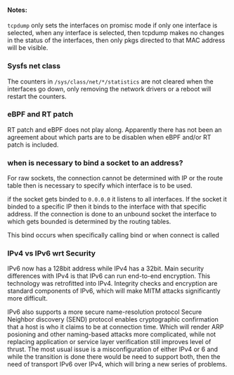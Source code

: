 #### Notes:

`tcpdump` only sets the interfaces on promisc mode if only one interface is
selected, when any interface is selected, then tcpdump makes no changes in the
status of the interfaces, then only pkgs directed to that MAC address will be
visible.

### Sysfs net class

The counters in `/sys/class/net/*/statistics` are not cleared when the
interfaces go down, only removing the network drivers or a reboot will
restart the counters.


### eBPF and RT patch

RT patch and eBPF does not play along. Apparently there has not been an agreement
about which parts are to be disablen when eBPF and/or RT patch is included.


### when is necessary to bind a socket to an address?

For raw sockets, the connection cannot be determined with IP or the route table
then is necessary to specify which interface is to be used.

if the socket gets binded to `0.0.0.0` it listens to all interfaces.
If the socket it binded to a specific IP then it binds to the interface with that
specific address. If the connection is done to an unbound socket the interface to
which gets bounded is determined by the routing tables.

This bind occurs when specifically calling bind or when connect is called


### IPv4 vs IPv6 wrt Security

IPv6 now has a 128bit address while IPv4 has a 32bit.
Main security differences with IPv4 is that IPv6 can run end-to-end encryption.
This technology was retrofitted into IPv4. Integrity checks and encryption are
standard components of IPv6, which will make MITM attacks significantly more
difficult.

IPv6 also supports a more secure name-resolution protocol Secure Neighbor discovery
(SEND) protocol enables cryptographic confirmation that a host is who it claims to
be at connection time. Which will render ARP posioning and other naming-based attacks
more complicated, while not replacing application or service layer verification still
improves level of thrust. The most usual issue is a misconfiguration of either IPv4
or 6 and while the transition is done there would be need to support both, then
the need of transport IPv6 over IPv4, which will bring a new series of problems.

